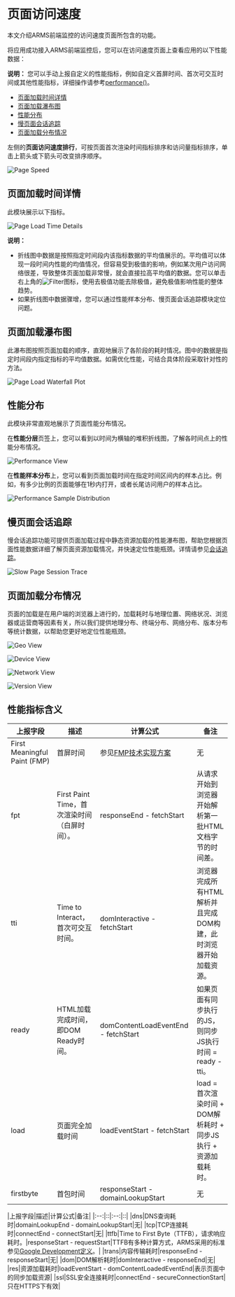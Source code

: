 # 页面访问速度

本文介绍ARMS前端监控的访问速度页面所包含的功能。

将应用成功接入ARMS前端监控后，您可以在访问速度页面上查看应用的以下性能数据：

**说明：** 您可以手动上报自定义的性能指标，例如自定义首屏时间、首次可交互时间或其他性能指标，详细操作请参考[performance\(\)](/cn.zh-CN/前端监控/API参考.md)。

-   [页面加载时间详情](#section_w5n_wpq_gfb)
-   [页面加载瀑布图](#page)
-   [性能分布](#performance)
-   [慢页面会话追踪](#Slowpage)
-   [页面加载分布情况](#geographic)

左侧的**页面访问速度排行**，可按页面首次渲染时间指标排序和访问量指标排序，单击上箭头或下箭头可改变排序顺序。

![Page Speed](https://static-aliyun-doc.oss-cn-hangzhou.aliyuncs.com/assets/img/zh-CN/2331852061/p43552.png)

## 页面加载时间详情

此模块展示以下指标。

![Page Load Time Details](https://static-aliyun-doc.oss-cn-hangzhou.aliyuncs.com/assets/img/zh-CN/3331852061/p43555.png)

**说明：**

-   折线图中数据是按照指定时间段内该指标数据的平均值展示的。平均值可以体现一段时间内性能的均值情况，但容易受到极值的影响，例如某次用户访问网络很差，导致整体页面加载非常慢，就会直接拉高平均值的数据。您可以单击右上角的![Filter](https://static-aliyun-doc.oss-cn-hangzhou.aliyuncs.com/assets/img/zh-CN/0578338951/p67877.png)图标，使用去极值功能去除极值，避免极值影响性能的整体趋势。
-   如果折线图中数据骤增，您可以通过性能样本分布、慢页面会话追踪模块定位问题。

## 页面加载瀑布图

此瀑布图按照页面加载的顺序，直观地展示了各阶段的耗时情况。图中的数据是指定时间段内指定指标的平均值数据。如需优化性能，可结合具体阶段采取针对性的方法。

![Page Load Waterfall Plot](https://static-aliyun-doc.oss-cn-hangzhou.aliyuncs.com/assets/img/zh-CN/3331852061/p43557.png)

## 性能分布

此模块非常直观地展示了页面性能分布情况。

在**性能分层**页签上，您可以看到以时间为横轴的堆积折线图，了解各时间点上的性能分布情况。

![Performance View](../images/p58838.png "性能分层")

在**性能样本分布**上，您可以看到页面加载时间在指定时间区间内的样本占比。例如，有多少比例的页面能够在1秒内打开，或者长尾访问用户的样本占比。

![Performance Sample Distribution](../images/p43558.png "性能样本分布")

## 慢页面会话追踪

慢会话追踪功能可提供页面加载过程中静态资源加载的性能瀑布图，帮助您根据页面性能数据详细了解页面资源加载情况，并快速定位性能瓶颈。详情请参见[会话追踪](/cn.zh-CN/前端监控/控制台功能/会话追踪.md)。

![Slow Page Session Trace](https://static-aliyun-doc.oss-cn-hangzhou.aliyuncs.com/assets/img/zh-CN/3331852061/p43562.png)

## 页面加载分布情况

页面的加载是在用户端的浏览器上进行的，加载耗时与地理位置、网络状况、浏览器或运营商等因素有关，所以我们提供地理分布、终端分布、网络分布、版本分布等统计数据，以帮助您更好地定位性能瓶颈。

![Geo View](../images/p43563.png "地理分布")

![Device View](../images/p43565.png "终端分布")

![Network View](../images/p58812.png "网络分布")

![Version View](../images/p58813.png "版本分布")

## 性能指标含义

|上报字段|描述|计算公式|备注|
|----|--|----|--|
|First Meaningful Paint \(FMP\)|首屏时间|参见[FMP技术实现方案](https://zhuanlan.zhihu.com/p/44933789)|无|
|fpt|First Paint Time，首次渲染时间（白屏时间）。|responseEnd - fetchStart|从请求开始到浏览器开始解析第一批HTML文档字节的时间差。|
|tti|Time to Interact，首次可交互时间。|domInteractive - fetchStart|浏览器完成所有HTML解析并且完成DOM构建，此时浏览器开始加载资源。|
|ready|HTML加载完成时间， 即DOM Ready时间。|domContentLoadEventEnd - fetchStart|如果页面有同步执行的JS，则同步JS执行时间 = ready - tti。|
|load|页面完全加载时间|loadEventStart - fetchStart|load = 首次渲染时间 + DOM解析耗时 + 同步JS执行 + 资源加载耗时。|
|firstbyte|首包时间|responseStart - domainLookupStart|无|

|上报字段|描述|计算公式|备注|
|:--:|::|:--:|::|
|dns|DNS查询耗时|domainLookupEnd - domainLookupStart|无|
|tcp|TCP连接耗时|connectEnd - connectStart|无|
|ttfb|Time to First Byte（TTFB），请求响应耗时。|responseStart - requestStart|TTFB有多种计算方式，ARMS采用的标准参见[Google Development定义](https://developers.google.com/web/tools/chrome-devtools/network-performance/reference#timing)。|
|trans|内容传输耗时|responseEnd - responseStart|无|
|dom|DOM解析耗时|domInteractive - responseEnd|无|
|res|资源加载耗时|loadEventStart - domContentLoadedEventEnd|表示页面中的同步加载资源|
|ssl|SSL安全连接耗时|connectEnd - secureConnectionStart|只在HTTPS下有效|

